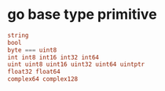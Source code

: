 # go base type primitive

```go
string
bool
byte === uint8
int int8 int16 int32 int64
uint uint8 uint16 uint32 uint64 uintptr
float32 float64
complex64 complex128
```
